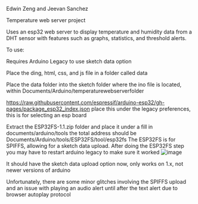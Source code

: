 Edwin Zeng and Jeevan Sanchez

Temperature web server project


Uses an esp32 web server to display temperature and humidity data from a DHT sensor with features such as graphs, statistics, and threshold alerts.

To use: 

Requires Arduino Legacy to use sketch data option


Place the ding, html, css, and js file in a folder called data


Place the data folder into the sketch folder where the ino file is located, within Documents/Arduino/temperaturewebserverfolder


https://raw.githubusercontent.com/espressif/arduino-esp32/gh-pages/package_esp32_index.json place this under the legacy preferences, this is for selecting an esp board 


Extract the ESP32FS-1.1.zip folder and place it under a fill in documents/arduino/tools the total address should be Documents/Arduino/tools/ESP32FS/tool/esp32fs
The ESP32FS is for SPIFFS, allowing for a sketch data upload. After doing the ESP32FS step you may have to restart arduino legacy to make sure it worked
![image](https://github.com/Edwz208/temperature-web-server/assets/147886945/c9f27031-3073-4209-872b-909bf2d7f34c)


It should have the sketch data upload option now, only works on 1.x, not newer versions of arduino 

Unfortunately, there are some minor glitches involving the SPIFFS upload and an issue with playing an audio alert until after the text alert due to browser autoplay protocol
